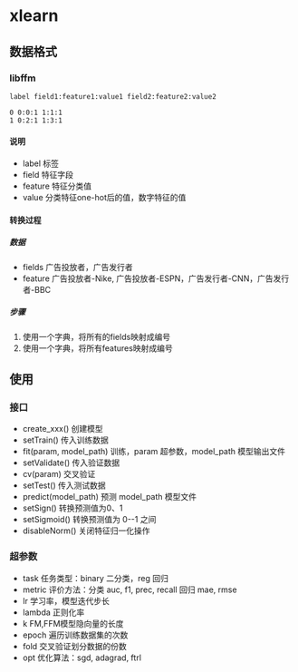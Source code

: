 

# xlearn


## 数据格式

### libffm

```
label field1:feature1:value1 field2:feature2:value2

0 0:0:1 1:1:1
1 0:2:1 1:3:1
```
#### 说明
* label   标签
* field   特征字段
* feature 特征分类值
* value   分类特征one-hot后的值，数字特征的值

#### 转换过程

##### 数据
* fields  广告投放者，广告发行者
* feature 广告投放者-Nike, 广告投放者-ESPN，广告发行者-CNN，广告发行者-BBC

##### 步骤
1. 使用一个字典，将所有的fields映射成编号
2. 使用一个字典，将所有features映射成编号


## 使用

### 接口
* create_xxx() 创建模型
* setTrain()  传入训练数据
* fit(param, model_path) 训练，param 超参数，model_path 模型输出文件
* setValidate() 传入验证数据
* cv(param)     交叉验证
* setTest()   传入测试数据
* predict(model_path) 预测 model_path 模型文件
* setSign()   转换预测值为0、1
* setSigmoid()  转换预测值为 0--1 之间
* disableNorm()  关闭特征归一化操作

### 超参数
* task 任务类型：binary 二分类，reg 回归
* metric 评价方法：分类 auc, f1, prec, recall 回归 mae, rmse
* lr   学习率，模型迭代步长
* lambda  正则化率
* k    FM,FFM模型隐向量的长度
* epoch  遍历训练数据集的次数
* fold  交叉验证划分数据的份数
* opt  优化算法：sgd, adagrad, ftrl

       